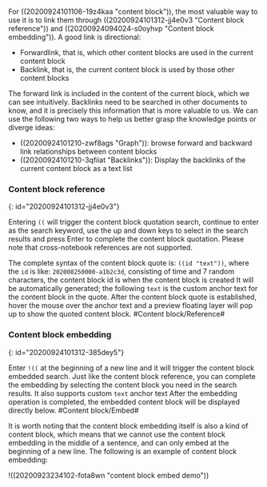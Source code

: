 For ((20200924101106-19z4kaa "content block")), the most valuable way to use it is to link them through ((20200924101312-jj4e0v3 "Content block reference")) and ((20200924094024-s0oyhvp "Content block embedding")). A good link is directional:

* Forwardlink, that is, which other content blocks are used in the current content block
* Backlink, that is, the current content block is used by those other content blocks

The forward link is included in the content of the current block, which we can see intuitively. Backlinks need to be searched in other documents to know, and it is precisely this information that is more valuable to us. We can use the following two ways to help us better grasp the knowledge points or diverge ideas:

* ((20200924101210-zwf8ags "Graph")): browse forward and backward link relationships between content blocks
* ((20200924101210-3qfiiat "Backlinks")): Display the backlinks of the current content block as a text list

### Content block reference
{: id="20200924101312-jj4e0v3"}

Entering `((` will trigger the content block quotation search, continue to enter as the search keyword, use the up and down keys to select in the search results and press Enter to complete the content block quotation. Please note that cross-notebook references are not supported.

The complete syntax of the content block quote is: `((id "text"))`, where the `id` is like: `202008250000-a1b2c3d`, consisting of time and 7 random characters, the content block id is when the content block is created It will be automatically generated; the following `text` is the custom anchor text for the content block in the quote. After the content block quote is established, hover the mouse over the anchor text and a preview floating layer will pop up to show the quoted content block. #Content block/Reference#

### Content block embedding
{: id="20200924101312-385dey5"}

Enter `!((` at the beginning of a new line and it will trigger the content block embedded search. Just like the content block reference, you can complete the embedding by selecting the content block you need in the search results. It also supports custom `text` anchor text After the embedding operation is completed, the embedded content block will be displayed directly below. #Content block/Embed#

It is worth noting that the content block embedding itself is also a kind of content block, which means that we cannot use the content block embedding in the middle of a sentence, and can only embed at the beginning of a new line. The following is an example of content block embedding:

!((20200923234102-fota8wn "content block embed demo"))
